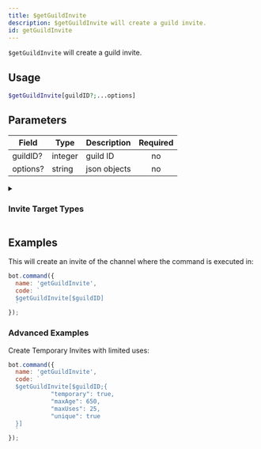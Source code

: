 ```yaml
---
title: $getGuildInvite 
description: $getGuildInvite will create a guild invite.
id: getGuildInvite
---
```


`$getGuildInvite` will create a guild invite.

## Usage

```php
$getGuildInvite[guildID?;...options]
```

## Parameters 


| Field    | Type    | Description  | Required |
| -------- | ------- | ------------ |:--------:|
| guildID? | integer | guild ID     |    no    |
| options? | string  | json objects |    no    |

<details>
  <summary><h3> Invite Target Types </h3></summary>

| TYPE                 | VALUE |
| -------------------- | ----- |
| STREAM               | 1     |
| EMBEDDED_APPLICATION | 2     |

</details>

## Examples

This will create an invite of the channel where the command is executed in:

```javascript
bot.command({
  name: 'getGuildInvite',
  code: `
  $getGuildInvite[$guildID]
  `
});
```

### Advanced Examples

Create Temporary Invites with limited uses:

```javascript
bot.command({
  name: 'getGuildInvite',
  code: `
  $getGuildInvite[$guildID;{
            "temporary": true,
            "maxAge": 650,
            "maxUses": 25,
            "unique": true
  }]
  `
});
```
